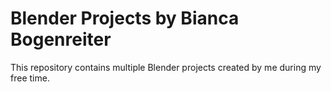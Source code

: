 # Blender Projects by Bianca Bogenreiter
This repository contains multiple Blender projects created by me during my free time.
